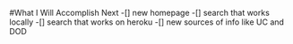 #What I Will Accomplish Next
-[] new homepage
-[] search that works locally
-[] search that works on heroku
-[] new sources of info like UC and DOD
